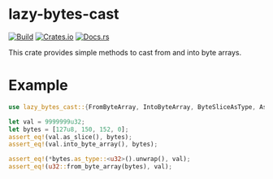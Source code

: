 # lazy-bytes-cast

[![Build](https://github.com/DoumanAsh/lazy-bytes-cast/workflows/Rust/badge.svg)](https://github.com/DoumanAsh/lazy-bytes-cast/actions?query=workflow%3ARust)
[![Crates.io](https://img.shields.io/crates/v/lazy-bytes-cast.svg)](https://crates.io/crates/lazy-bytes-cast)
[![Docs.rs](https://docs.rs/lazy-bytes-cast/badge.svg)](https://docs.rs/crate/lazy-bytes-cast/)

This crate provides simple methods to cast from and into byte arrays.

# Example

```rust
use lazy_bytes_cast::{FromByteArray, IntoByteArray, ByteSliceAsType, AsByteSlice};

let val = 9999999u32;
let bytes = [127u8, 150, 152, 0];
assert_eq!(val.as_slice(), bytes);
assert_eq!(val.into_byte_array(), bytes);

assert_eq!(*bytes.as_type::<u32>().unwrap(), val);
assert_eq!(u32::from_byte_array(bytes), val);
```
